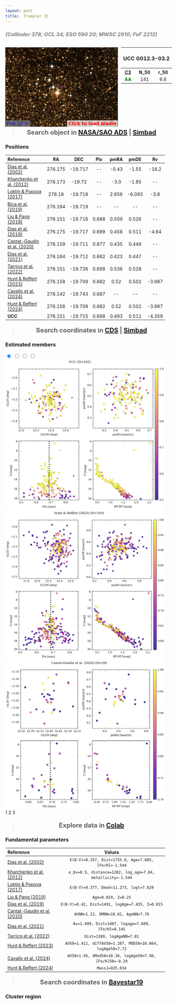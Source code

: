 ```yaml
---
layout: post
title:  Trumpler 33
---
```

<h3><span style="color: #808080;"><i>(Collinder 378; OCL 34; ESO 590 20; MWSC 2910; FoF 2212)</i></span></h3><div style="display: flex; justify-content: space-between; width:720px;height:250px">
<div style="text-align: center;">

<!-- Static image + data attributes for FOV and target -->
<img id="aladin_img"
     data-umami-event="aladin_load"
     src="https://raw.githubusercontent.com/ucc23/Q1N/main/plots/trumpler33_aladin.webp"
     alt="Click to load Aladin Lite" 
     style="width:355px;height:250px; cursor: pointer;"
     data-fov="0.22" 
     data-target="276.151 -19.715"/>
<!-- Div to contain Aladin Lite viewer -->
<div id="aladin-lite-div" style="width:355px;height:250px;display:none;"></div>
<!-- Aladin Lite script (will be loaded after the image is clicked) -->
<script src="{{ site.baseurl }}/scripts/aladin_load.js"></script>

</div>
<!-- Left block -->

<table style="width:355px;height:250px;">
  <!-- Row 1 (title) -->
  <tr>
    <td colspan="5"><h3>UCC G012.3-03.2</h3></td>
  </tr>
  <!-- Row 2 -->
  <tr>
    <th style="text-align: center;"><a href="https://ucc.ar/faq#what-is-the-c3-parameter" title="Combined class">C3</a></th>
    <th style="text-align: center;"><div title="Stars with membership probability >50%">N_50</div></th>
    <th style="text-align: center;"><div title="Radius that contains half the members [arcmin]">r_50</div></th>
  </tr>
  <!-- Row 3 -->
  <tr>
    <td style="text-align: center;"><span style="color: green; font-weight: bold;">A</span><span style="color: green; font-weight: bold;">A</span></td>
    <td style="text-align: center;">141</td>
    <td style="text-align: center;">6.6</td>
  </tr>
</table>
</div>

> <p style="text-align:center; font-weight: bold; font-size:20px">Search object in <a data-umami-event="nasa_search" href="https://ui.adsabs.harvard.edu/search/q=%20collection%3Aastronomy%20body%3A%22Trumpler%2033%22&sort=date%20desc%2C%20bibcode%20desc&p_=0" target="_blank">NASA/SAO ADS</a> | <a data-umami-event="simbad_search" href="https://simbad.cds.unistra.fr/simbad/sim-id-refs?Ident=trumpler33" target="_blank">Simbad</a></p>


### Positions

| Reference    | RA    | DEC   | Plx  | pmRA  | pmDE   |  Rv  |
| :---         | :---: | :---: | :---: | :---: | :---: | :---: |
|[Dias et al. (2002)](https://ui.adsabs.harvard.edu/abs/2002A%26A...389..871D) | 276.175 | -19.717 | -- | -0.43 | -1.55 | -16.2 |
|[Kharchenko et al. (2012)](https://ui.adsabs.harvard.edu/abs/2012A%26A...543A.156K) | 276.173 | -19.72 | -- | -3.0 | -1.85 | -- |
|[Loktin & Popova (2017)](https://ui.adsabs.harvard.edu/abs/2017AstBu..72..257L) | 276.18 | -19.718 | -- | 2.656 | -6.093 | -3.8 |
|[Bica et al. (2019)](https://ui.adsabs.harvard.edu/abs/2019AJ....157...12B) | 276.164 | -19.719 | -- | -- | -- | -- |
|[Liu & Pang (2019)](https://ui.adsabs.harvard.edu/abs/2019ApJS..245...32L) | 276.151 | -19.716 | 0.688 | 0.509 | 0.526 | -- |
|[Dias et al. (2019)](https://ui.adsabs.harvard.edu/abs/2019MNRAS.486.5726D) | 276.175 | -19.717 | 0.699 | 0.458 | 0.511 | -4.64 |
|[Cantat-Gaudin et al. (2020)](https://ui.adsabs.harvard.edu/abs/2020A%26A...640A...1C) | 276.159 | -19.711 | 0.677 | 0.435 | 0.449 | -- |
|[Dias et al. (2021)](https://ui.adsabs.harvard.edu/abs/2021MNRAS.504..356D) | 276.164 | -19.712 | 0.682 | 0.423 | 0.447 | -- |
|[Tarricq et al. (2022)](https://ui.adsabs.harvard.edu/abs/2022A%26A...659A..59T) | 276.151 | -19.726 | 0.699 | 0.536 | 0.528 | -- |
|[Hunt & Reffert (2023)](https://ui.adsabs.harvard.edu/abs/2023A%26A...673A.114H) | 276.158 | -19.709 | 0.682 | 0.52 | 0.502 | -3.987 |
|[Cavallo et al. (2024)](https://ui.adsabs.harvard.edu/abs/2024AJ....167...12C) | 276.142 | -19.743 | 0.687 | -- | -- | -- |
|[Hunt & Reffert (2024)](https://ui.adsabs.harvard.edu/abs/2024A%26A...686A..42H) | 276.158 | -19.709 | 0.682 | 0.52 | 0.502 | -3.987 |
| **UCC** |276.151 | -19.715 | 0.688 | 0.493 | 0.511 | -4.359 |

> <p style="text-align:center; font-weight: bold; font-size:20px">Search coordinates in <a data-umami-event="cds_coord_search" href="https://cdsportal.u-strasbg.fr/?target=276.151,-19.715" target="_blank">CDS</a> | <a data-umami-event="simbad_coord_search" href="https://simbad.cds.unistra.fr/mobile/object_list.html?coord=276.151%20-19.715&output=json&radius=5&userEntry=trumpler33" target="_blank">Simbad</a></p>

### Estimated members

<div class="carousel">
<input type="radio" name="radio-btn" id="slide1" checked>
<input type="radio" name="radio-btn" id="slide1">
<input type="radio" name="radio-btn" id="slide2">
<input type="radio" name="radio-btn" id="slide3">
<div class="slides">
<div class="slide">
<a href="https://raw.githubusercontent.com/ucc23/Q1N/main/plots/UCC/trumpler33.webp" target="_blank">
<img src="https://raw.githubusercontent.com/ucc23/Q1N/main/plots/UCC/trumpler33.webp" alt="Trumpler 33 UCC">
</a>
</div>
<div class="slide">
<a href="https://raw.githubusercontent.com/ucc23/Q1N/main/plots/HUNT23/trumpler33.webp" target="_blank">
<img src="https://raw.githubusercontent.com/ucc23/Q1N/main/plots/HUNT23/trumpler33.webp" alt="Trumpler 33 HUNT23">
</a>
</div>
<div class="slide">
<a href="https://raw.githubusercontent.com/ucc23/Q1N/main/plots/CANTAT20/trumpler33.webp" target="_blank">
<img src="https://raw.githubusercontent.com/ucc23/Q1N/main/plots/CANTAT20/trumpler33.webp" alt="Trumpler 33 CANTAT20">
</a>
</div>
</div>
<div class="indicators">
<label for="slide1">1</label>
<label for="slide2">2</label>
<label for="slide3">3</label>
</div>
</div>


> <p style="text-align:center; font-weight: bold; font-size:20px">Explore data in <a data-umami-event="colab" href="https://colab.research.google.com/github/ucc23/ucc/blob/main/assets/notebook.ipynb" target="_blank">Colab</a></p>


### Fundamental parameters

| Reference |  Values |
| :---      |  :---:  |
| [Dias et al. (2002)](https://ui.adsabs.harvard.edu/abs/2002A%26A...389..871D) | `E(B-V)=0.357, Dist=1755.0, Age=7.685, [Fe/H]=-1.544` |
| [Kharchenko et al. (2012)](https://ui.adsabs.harvard.edu/abs/2012A%26A...543A.156K) | `e_bv=0.5, distance=1282, log_age=7.84, metallicity=-1.544` |
| [Loktin & Popova (2017)](https://ui.adsabs.harvard.edu/abs/2017AstBu..72..257L) | `E(B-V)=0.377, Dmod=11.273, logt=7.629` |
| [Liu & Pang (2019)](https://ui.adsabs.harvard.edu/abs/2019ApJS..245...32L) | `Age=0.029, Z=0.25` |
| [Dias et al. (2019)](https://ui.adsabs.harvard.edu/abs/2019MNRAS.486.5726D) | `E(B-V)=0.42, Dist=1491, logAge=7.435, Z=0.015` |
| [Cantat-Gaudin et al. (2020)](https://ui.adsabs.harvard.edu/abs/2020A%26A...640A...1C) | `AVNN=1.22, DMNN=10.81, AgeNN=7.76` |
| [Dias et al. (2021)](https://ui.adsabs.harvard.edu/abs/2021MNRAS.504..356D) | `Av=1.499, Dist=1407, logage=7.689, [Fe/H]=0.145` |
| [Tarricq et al. (2022)](https://ui.adsabs.harvard.edu/abs/2022A%26A...659A..59T) | `Dist=1389, logAgeNN=7.81` |
| [Hunt & Reffert (2023)](https://ui.adsabs.harvard.edu/abs/2023A%26A...673A.114H) | `AV50=1.411, diffAV50=1.287, MOD50=10.664, logAge50=7.72` |
| [Cavallo et al. (2024)](https://ui.adsabs.harvard.edu/abs/2024AJ....167...12C) | `AV50=1.56, dMod50=10.36, logAge50=7.98, [Fe/H]50=-0.29` |
| [Hunt & Reffert (2024)](https://ui.adsabs.harvard.edu/abs/2024A%26A...686A..42H) | `MassJ=925.034` |

> <p style="text-align:center; font-weight: bold; font-size:20px">Search coordinates in <a data-umami-event="bayestar" href="http://argonaut.skymaps.info/query?lon=12.388%20&lat=-3.203&coordsys=gal&mapname=bayestar2019" target="_blank">Bayestar19</a></p>


### Cluster region

<html lang="en">
  <body>
    <center>
    <div id="plot-params"
         data-oc-name="trumpler33"
         data-ra-center="276.16"
         data-dec-center="-19.71"
         data-rad-deg="6.6"
         data-plx="0.688">
    </div>
    <div id="plot-container">
        <div id="plot"></div>
    </div>
    <script defer type="module" src="{{ site.baseurl }}/scripts/radec_scatter.js"></script>
    </center>
  </body>
</html>
<br>
